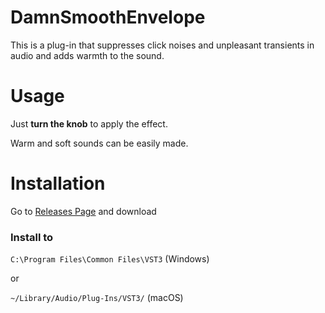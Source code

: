 # DamnSmoothEnvelope

This is a plug-in that suppresses click noises and unpleasant transients in audio and adds warmth to the sound.

# Usage

Just **turn the knob** to apply the effect.

Warm and soft sounds can be easily made.

# Installation

Go to [Releases Page](https://github.com/damnaudiolab/damn-smooth-envelope/releases/latest) and download

### Install to
`C:\Program Files\Common Files\VST3` (Windows)

or

`~/Library/Audio/Plug-Ins/VST3/` (macOS)
